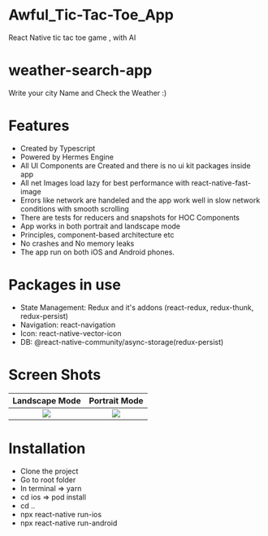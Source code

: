 # Awful_Tic-Tac-Toe_App
React Native tic tac toe game , with AI
# weather-search-app
Write your city Name and Check the Weather :)
# Features
- Created by Typescript
- Powered by Hermes Engine
- All UI Components are Created and there is no ui kit packages inside app
- All net Images load lazy for best performance with react-native-fast-image
- Errors like network are handeled and the app work well in slow network conditions with smooth scrolling
- There are tests for reducers and snapshots for HOC Components
- App works in both portrait and landscape mode
- Principles, component-based architecture etc
- No crashes and No memory leaks
- The app run on both iOS and Android phones.
# Packages in use
- State Management: Redux and it's addons (react-redux, redux-thunk, redux-persist)
- Navigation: react-navigation
- Icon: react-native-vector-icon
- DB: @react-native-community/async-storage(redux-persist)
# Screen Shots
Landscape Mode             |  Portrait Mode
:-------------------------:|:-------------------------:
![](https://user-images.githubusercontent.com/30626411/144562757-c0cd4090-a40d-46e1-876f-b4e59ddb069e.png)  |  ![](https://user-images.githubusercontent.com/30626411/144562728-cbdfcacf-1c82-4cfd-98f4-efa35d35cc62.png)
# Installation
- Clone the project
- Go to root folder
- In terminal => yarn
- cd ios => pod install
- cd ..
- npx react-native run-ios
- npx react-native run-android




